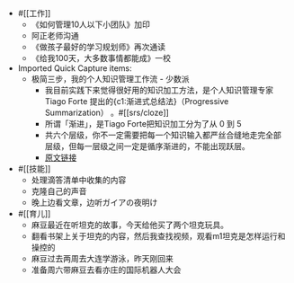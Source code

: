 - #[[工作]]
    - 《如何管理10人以下小团队》加印
    - 阿正老师沟通
    - 《做孩子最好的学习规划师》再次通读
    - 《给我100天，大多数事情都能成》一校
- Imported Quick Capture items:
    - 极简三步，我的个人知识管理工作流 - 少数派
        - 我目前实践下来觉得很好用的知识加工方法，是个人知识管理专家 Tiago Forte 提出的{c1:渐进式总结法}（Progressive Summarization） 。#[[srs/cloze]]
        - 所谓「渐进」，是Tiago Forte把知识加工分为了从 0 到 5
        - 共六个层级，你不一定需要把每一个知识输入都严丝合缝地走完全部层级，但每一层级之间一定是循序渐进的，不能出现跃层。
        - [原文链接](https://sspai.com/post/81926)
- #[[技能]]
    - 处理滴答清单中收集的内容
    - 克隆自己的声音
    - 晚上边看文章，边听ガイアの夜明け
- #[[育儿]]
    - 麻豆最近在听坦克的故事，今天给他买了两个坦克玩具。
    - 翻看书架上关于坦克的内容，然后我查找视频，观看m1坦克是怎样运行和操控的
    - 麻豆过去两周去大连学游泳，昨天刚回来
    - 准备周六带麻豆去看亦庄的国际机器人大会
